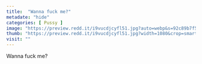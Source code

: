 ```yaml
---
title:  "Wanna fuck me?"
metadate: "hide"
categories: [ Pussy ]
image: "https://preview.redd.it/i9vucdjcyfl51.jpg?auto=webp&s=92c89b7f537111994f9c6ec280bc30448dd75476"
thumb: "https://preview.redd.it/i9vucdjcyfl51.jpg?width=1080&crop=smart&auto=webp&s=fe356f949d88cf13aea6f1db66b19b4b55e7ef4d"
visit: ""
---
```

Wanna fuck me?
